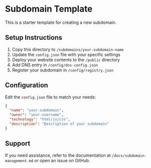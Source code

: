 # Subdomain Template

This is a starter template for creating a new subdomain.

## Setup Instructions

1. Copy this directory to `/subdomains/your-subdomain-name`
2. Update the `config.json` file with your specific settings
3. Deploy your website contents to the `/public` directory
4. Add DNS entry in `/config/dns-config.json`
5. Register your subdomain in `/config/registry.json`

## Configuration

Edit the `config.json` file to match your needs:

```json
{
  "name": "your-subdomain",
  "owner": "your-username",
  "technology": "html/js/css",
  "description": "Description of your subdomain"
}
```

## Support

If you need assistance, refer to the documentation at `/docs/subdomain-management.md` or open an issue on GitHub.
